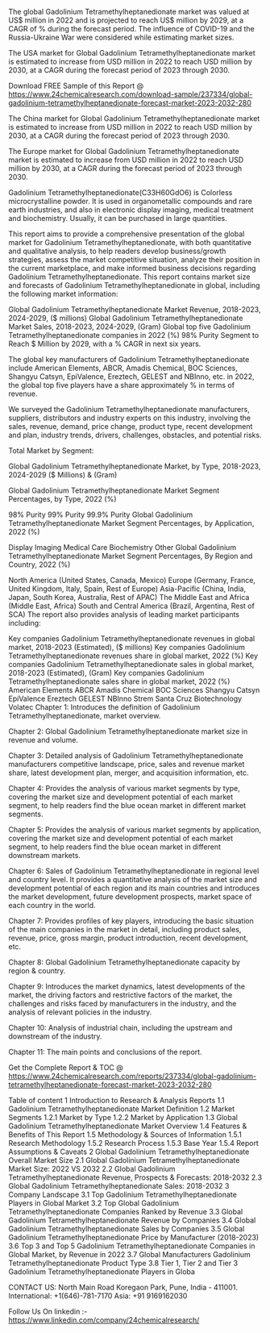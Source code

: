 The global Gadolinium Tetramethylheptanedionate market was valued at US$ million in 2022 and is projected to reach US$ million by 2029, at a CAGR of % during the forecast period. The influence of COVID-19 and the Russia-Ukraine War were considered while estimating market sizes.

The USA market for Global Gadolinium Tetramethylheptanedionate market is estimated to increase from USD million in 2022 to reach USD million by 2030, at a CAGR during the forecast period of 2023 through 2030.

Download FREE Sample of this Report @ https://www.24chemicalresearch.com/download-sample/237334/global-gadolinium-tetramethylheptanedionate-forecast-market-2023-2032-280

The China market for Global Gadolinium Tetramethylheptanedionate  market is estimated to increase from USD million in 2022 to reach USD million by 2030, at a CAGR during the forecast period of 2023 through 2030.

The Europe market for Global Gadolinium Tetramethylheptanedionate  market is estimated to increase from USD million in 2022 to reach USD million by 2030, at a CAGR during the forecast period of 2023 through 2030.

Gadolinium Tetramethylheptanedionate(C33H60GdO6) is Colorless microcrystalline powder. It is used in organometallic compounds and rare earth industries, and also in electronic display imaging, medical treatment and biochemistry. Usually, it can be purchased in large quantities.

This report aims to provide a comprehensive presentation of the global market for Gadolinium Tetramethylheptanedionate, with both quantitative and qualitative analysis, to help readers develop business/growth strategies, assess the market competitive situation, analyze their position in the current marketplace, and make informed business decisions regarding Gadolinium Tetramethylheptanedionate. This report contains market size and forecasts of Gadolinium Tetramethylheptanedionate in global, including the following market information:

Global Gadolinium Tetramethylheptanedionate Market Revenue, 2018-2023, 2024-2029, ($ millions)
Global Gadolinium Tetramethylheptanedionate Market Sales, 2018-2023, 2024-2029, (Gram)
Global top five Gadolinium Tetramethylheptanedionate companies in 2022 (%)
98% Purity Segment to Reach $ Million by 2029, with a % CAGR in next six years.

The global key manufacturers of Gadolinium Tetramethylheptanedionate include American Elements, ABCR, Amadis Chemical, BOC Sciences, Shangyu Catsyn, EpiValence, Ereztech, GELEST and NBInno, etc. in 2022, the global top five players have a share approximately % in terms of revenue.

We surveyed the Gadolinium Tetramethylheptanedionate manufacturers, suppliers, distributors and industry experts on this industry, involving the sales, revenue, demand, price change, product type, recent development and plan, industry trends, drivers, challenges, obstacles, and potential risks.

Total Market by Segment:

Global Gadolinium Tetramethylheptanedionate Market, by Type, 2018-2023, 2024-2029 ($ Millions) & (Gram)

Global Gadolinium Tetramethylheptanedionate Market Segment Percentages, by Type, 2022 (%)

98% Purity
99% Purity
99.9% Purity
Global Gadolinium Tetramethylheptanedionate Market Segment Percentages, by Application, 2022 (%)

Display Imaging
Medical Care
Biochemistry
Other
Global Gadolinium Tetramethylheptanedionate Market Segment Percentages, By Region and Country, 2022 (%)

North America (United States, Canada, Mexico)
Europe (Germany, France, United Kingdom, Italy, Spain, Rest of Europe)
Asia-Pacific (China, India, Japan, South Korea, Australia, Rest of APAC)
The Middle East and Africa (Middle East, Africa)
South and Central America (Brazil, Argentina, Rest of SCA)
The report also provides analysis of leading market participants including:

Key companies Gadolinium Tetramethylheptanedionate revenues in global market, 2018-2023 (Estimated), ($ millions)
Key companies Gadolinium Tetramethylheptanedionate revenues share in global market, 2022 (%)
Key companies Gadolinium Tetramethylheptanedionate sales in global market, 2018-2023 (Estimated), (Gram)
Key companies Gadolinium Tetramethylheptanedionate sales share in global market, 2022 (%)
American Elements
ABCR
Amadis Chemical
BOC Sciences
Shangyu Catsyn
EpiValence
Ereztech
GELEST
NBInno
Strem
Santa Cruz Biotechnology
Volatec
Chapter 1: Introduces the definition of Gadolinium Tetramethylheptanedionate, market overview.

Chapter 2: Global Gadolinium Tetramethylheptanedionate market size in revenue and volume.

Chapter 3: Detailed analysis of Gadolinium Tetramethylheptanedionate manufacturers competitive landscape, price, sales and revenue market share, latest development plan, merger, and acquisition information, etc.

Chapter 4: Provides the analysis of various market segments by type, covering the market size and development potential of each market segment, to help readers find the blue ocean market in different market segments.

Chapter 5: Provides the analysis of various market segments by application, covering the market size and development potential of each market segment, to help readers find the blue ocean market in different downstream markets.

Chapter 6: Sales of Gadolinium Tetramethylheptanedionate in regional level and country level. It provides a quantitative analysis of the market size and development potential of each region and its main countries and introduces the market development, future development prospects, market space of each country in the world.

Chapter 7: Provides profiles of key players, introducing the basic situation of the main companies in the market in detail, including product sales, revenue, price, gross margin, product introduction, recent development, etc.

Chapter 8: Global Gadolinium Tetramethylheptanedionate capacity by region & country.

Chapter 9: Introduces the market dynamics, latest developments of the market, the driving factors and restrictive factors of the market, the challenges and risks faced by manufacturers in the industry, and the analysis of relevant policies in the industry.

Chapter 10: Analysis of industrial chain, including the upstream and downstream of the industry.

Chapter 11: The main points and conclusions of the report.

Get the Complete Report & TOC @ https://www.24chemicalresearch.com/reports/237334/global-gadolinium-tetramethylheptanedionate-forecast-market-2023-2032-280

Table of content
1 Introduction to Research & Analysis Reports
1.1 Gadolinium Tetramethylheptanedionate Market Definition
1.2 Market Segments
1.2.1 Market by Type
1.2.2 Market by Application
1.3 Global Gadolinium Tetramethylheptanedionate Market Overview
1.4 Features & Benefits of This Report
1.5 Methodology & Sources of Information
1.5.1 Research Methodology
1.5.2 Research Process
1.5.3 Base Year
1.5.4 Report Assumptions & Caveats
2 Global Gadolinium Tetramethylheptanedionate Overall Market Size
2.1 Global Gadolinium Tetramethylheptanedionate Market Size: 2022 VS 2032
2.2 Global Gadolinium Tetramethylheptanedionate Revenue, Prospects & Forecasts: 2018-2032
2.3 Global Gadolinium Tetramethylheptanedionate Sales: 2018-2032
3 Company Landscape
3.1 Top Gadolinium Tetramethylheptanedionate Players in Global Market
3.2 Top Global Gadolinium Tetramethylheptanedionate Companies Ranked by Revenue
3.3 Global Gadolinium Tetramethylheptanedionate Revenue by Companies
3.4 Global Gadolinium Tetramethylheptanedionate Sales by Companies
3.5 Global Gadolinium Tetramethylheptanedionate Price by Manufacturer (2018-2023)
3.6 Top 3 and Top 5 Gadolinium Tetramethylheptanedionate Companies in Global Market, by Revenue in 2022
3.7 Global Manufacturers Gadolinium Tetramethylheptanedionate Product Type
3.8 Tier 1, Tier 2 and Tier 3 Gadolinium Tetramethylheptanedionate Players in Globa

CONTACT US:
North Main Road Koregaon Park, Pune, India - 411001.
International: +1(646)-781-7170
Asia: +91 9169162030

Follow Us On linkedin :- https://www.linkedin.com/company/24chemicalresearch/
